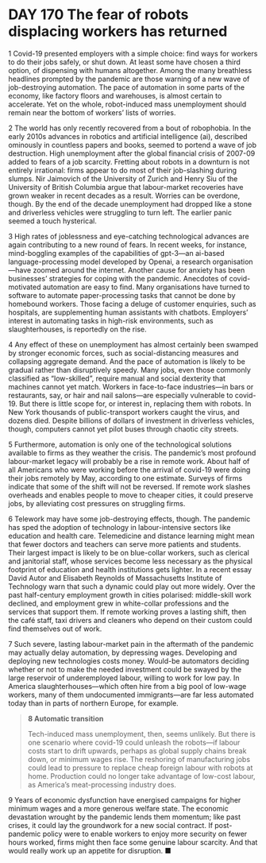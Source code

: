 # DAY 170 The fear of robots displacing workers has returned
1 Covid-19 presented employers with a simple choice: find ways for workers to do their jobs safely, or shut down. At least some have chosen a third option, of dispensing with humans altogether. Among the many breathless headlines prompted by the pandemic are those warning of a new wave of job-destroying automation. The pace of automation in some parts of the economy, like factory floors and warehouses, is almost certain to accelerate. Yet on the whole, robot-induced mass unemployment should remain near the bottom of workers’ lists of worries.

2 The world has only recently recovered from a bout of robophobia. In the early 2010s advances in robotics and artificial intelligence (ai), described ominously in countless papers and books, seemed to portend a wave of job destruction. High unemployment after the global financial crisis of 2007-09 added to fears of a job scarcity. Fretting about robots in a downturn is not entirely irrational: firms appear to do most of their job-slashing during slumps. Nir Jaimovich of the University of Zurich and Henry Siu of the University of British Columbia argue that labour-market recoveries have grown weaker in recent decades as a result. Worries can be overdone, though. By the end of the decade unemployment had dropped like a stone and driverless vehicles were struggling to turn left. The earlier panic seemed a touch hysterical.

3 High rates of joblessness and eye-catching technological advances are again contributing to a new round of fears. In recent weeks, for instance, mind-boggling examples of the capabilities of gpt-3—an ai-based language-processing model developed by Openai, a research organisation—have zoomed around the internet. Another cause for anxiety has been businesses’ strategies for coping with the pandemic. Anecdotes of covid-motivated automation are easy to find. Many organisations have turned to software to automate paper-processing tasks that cannot be done by homebound workers. Those facing a deluge of customer enquiries, such as hospitals, are supplementing human assistants with chatbots. Employers’ interest in automating tasks in high-risk environments, such as slaughterhouses, is reportedly on the rise.

4 Any effect of these on unemployment has almost certainly been swamped by stronger economic forces, such as social-distancing measures and collapsing aggregate demand. And the pace of automation is likely to be gradual rather than disruptively speedy. Many jobs, even those commonly classified as “low-skilled”, require manual and social dexterity that machines cannot yet match. Workers in face-to-face industries—in bars or restaurants, say, or hair and nail salons—are especially vulnerable to covid-19. But there is little scope for, or interest in, replacing them with robots. In New York thousands of public-transport workers caught the virus, and dozens died. Despite billions of dollars of investment in driverless vehicles, though, computers cannot yet pilot buses through chaotic city streets.

5 Furthermore, automation is only one of the technological solutions available to firms as they weather the crisis. The pandemic’s most profound labour-market legacy will probably be a rise in remote work. About half of all Americans who were working before the arrival of covid-19 were doing their jobs remotely by May, according to one estimate. Surveys of firms indicate that some of the shift will not be reversed. If remote work slashes overheads and enables people to move to cheaper cities, it could preserve jobs, by alleviating cost pressures on struggling firms.

6 Telework may have some job-destroying effects, though. The pandemic has sped the adoption of technology in labour-intensive sectors like education and health care. Telemedicine and distance learning might mean that fewer doctors and teachers can serve more patients and students. Their largest impact is likely to be on blue-collar workers, such as clerical and janitorial staff, whose services become less necessary as the physical footprint of education and health institutions gets lighter. In a recent essay David Autor and Elisabeth Reynolds of Massachusetts Institute of Technology warn that such a dynamic could play out more widely. Over the past half-century employment growth in cities polarised: middle-skill work declined, and employment grew in white-collar professions and the services that support them. If remote working proves a lasting shift, then the café staff, taxi drivers and cleaners who depend on their custom could find themselves out of work.

7 Such severe, lasting labour-market pain in the aftermath of the pandemic may actually delay automation, by depressing wages. Developing and deploying new technologies costs money. Would-be automators deciding whether or not to make the needed investment could be swayed by the large reservoir of underemployed labour, willing to work for low pay. In America slaughterhouses—which often hire from a big pool of low-wage workers, many of them undocumented immigrants—are far less automated today than in parts of northern Europe, for example.

> **8 Automatic transition**
>
> Tech-induced mass unemployment, then, seems unlikely. But there is one scenario where covid-19 could unleash the robots—if labour costs start to drift upwards, perhaps as global supply chains break down, or minimum wages rise. The reshoring of manufacturing jobs could lead to pressure to replace cheap foreign labour with robots at home. Production could no longer take advantage of low-cost labour, as America’s meat-processing industry does.
>

9 Years of economic dysfunction have energised campaigns for higher minimum wages and a more generous welfare state. The economic devastation wrought by the pandemic lends them momentum; like past crises, it could lay the groundwork for a new social contract. If post-pandemic policy were to enable workers to enjoy more security on fewer hours worked, firms might then face some genuine labour scarcity. And that would really work up an appetite for disruption. ■

